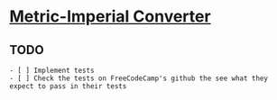 # [Metric-Imperial Converter](https://www.freecodecamp.org/learn/quality-assurance/quality-assurance-projects/metric-imperial-converter)
## TODO
	- [ ] Implement tests
	- [ ] Check the tests on FreeCodeCamp's github the see what they expect to pass in their tests
